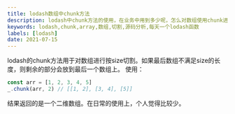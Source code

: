 ```yaml
---
title: lodash数组中chunk方法
description: lodash中chunk方法的使用，在业务中用到多少呢，怎么对数组使用chunk进行切割
keywords: lodash,chunk,array,数组,切割,源码分析,每天一个lodash函数
labels: [lodash]
date: 2021-07-15
---
```


lodash的chunk方法用于对数组进行按size切割。如果最后数组不满足size的长度，则剩余的部分会放到最后一个数组上。
使用：

```javascript
const arr = [1, 2, 3, 4, 5]
_.chunk(arr, 2) // [[1, 2], [3, 4], [5]] 
```

结果返回的是一个二维数组。在日常的使用上，个人觉得比较少。